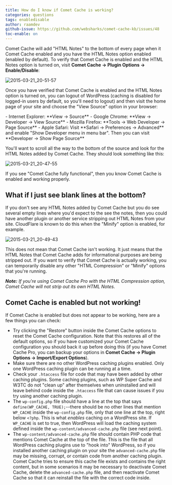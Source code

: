 ```yaml
---
title: How do I know if Comet Cache is working?
categories: questions
tags: enabledisable
author: raamdev
github-issue: https://github.com/websharks/comet-cache-kb/issues/48
toc-enable: on
---
```


Comet Cache will add "HTML Notes" to the bottom of every page when it Comet Cache enabled and you have the HTML Notes option enabled (enabled by default). To verify that Comet Cache is enabled and the HTML Notes option is turned on, visit **Comet Cache → Plugin Options → Enable/Disable**:

![2015-03-21_20-51-57](https://cloud.githubusercontent.com/assets/53005/6767556/b5b0c124-d00c-11e4-8ca4-ba13a16295f3.png)

Once you have verified that Comet Cache is enabled and the HTML Notes option is turned on, you can logout of WordPress (caching is disabled for logged-in users by default, so you'll need to logout) and then visit the home page of your site and choose the "View Source" option in your browser:

<div class="li-margins"></div>
- Internet Explorer: **View → Source**
- Google Chrome: **View → Developer → View Source**
- Mozilla Firefox: **Tools → Web Developer → Page Source**
- Apple Safari: Visit **Safari → Preferences → Advanced** and enable "Show Developer menu in menu bar". Then you can visit **Developer → Show Page Source**

You'll want to scroll all the way to the bottom of the source and look for the HTML Notes added by Comet Cache. They should look something like this:

![2015-03-21_20-47-55](https://cloud.githubusercontent.com/assets/53005/6767563/f80d40ce-d00c-11e4-8891-0f110a005d97.png)

If you see "Comet Cache fully functional", then you know Comet Cache is enabled and working properly.

## What if I just see blank lines at the bottom?

If you don't see any HTML Notes added by Comet Cache but you do see several empty lines where you'd expect to the see the notes, then you could have another plugin or another service stripping out HTML Notes from your site. CloudFlare is known to do this when the "Minify" option is enabled, for example.

![2015-03-21_20-49-43](https://cloud.githubusercontent.com/assets/53005/6767568/3787d2aa-d00d-11e4-9e73-4f026181b44b.png)

This does not mean that Comet Cache isn't working. It just means that the HTML Notes that Comet Cache adds for informational purposes are being stripped out. If you want to verify that Comet Cache is actually working, you can temporarily disable any other "HTML Compression" or "Minify" options that you're running.

_**Note:** If you're using Comet Cache Pro with the HTML Compression option, Comet Cache will not strip out its own HTML Notes._

## Comet Cache is enabled but not working!

If Comet Cache is enabled but does not appear to be working, here are a few things you can check:

- Try clicking the "Restore" button inside the Comet Cache options to reset the Comet Cache configuration. Note that this restores all of the default options, so if you have customized your Comet Cache configuration you should back it up before doing this (if you have Comet Cache Pro, you can backup your options in **Comet Cache → Plugin Options → Import/Export Options**). 
- Make sure there are no other WordPress caching plugins enabled. Only one WordPress caching plugin can be running at a time.
- Check your `.htaccess` file for code that may have been added by other caching plugins. Some caching plugins, such as WP Super Cache and W3TC do not "clean up" after themselves when uninstalled and will leave behind code inside the `.htaccess` file that can cause issues if you try using another caching plugin.
- The `wp-config.php` file should have a line at the top that says `define(WP_CACHE, TRUE);`--there should be no other lines that mention `WP_CACHE` inside the `wp-config.php` file, only that one line at the top, right below `<?php`. This is what _enables_ caching on a WordPress site. If `WP_CACHE` is set to true, then WordPress will load the caching system defined inside the `wp-content/advanced-cache.php` file (see next point). 
- The `wp-content/advanced-cache.php` file should contain PHP code that mentions Comet Cache at the top of the file. This is the file that all WordPress caching plugins use to "hook into" WordPress, so if you installed another caching plugin on your site the `advanced-cache.php` file may be missing, corrupt, or contain code from another caching plugin. Comet Cache tries to ensure this cache file exists and contains the right content, but in some scenarios it may be necessary to deactivate Comet Cache, delete the `advanced-cache.php` file, and then reactivate Comet Cache so that it can reinstall the file with the correct code inside.
